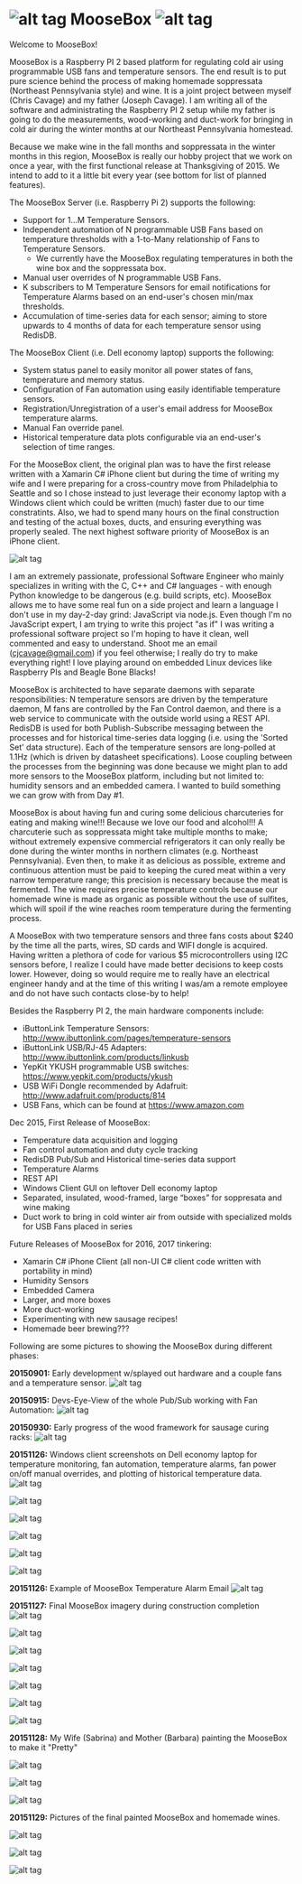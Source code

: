 # ![alt tag](https://github.com/ChristopherJCavage/MooseBox/blob/master/documentation/assets/moose_md.png) MooseBox ![alt tag](https://github.com/ChristopherJCavage/MooseBox/blob/master/documentation/assets/raspberry_pi2.png)

Welcome to MooseBox!

MooseBox is a Raspberry PI 2 based platform for regulating cold air using programmable USB fans and temperature sensors. The end result is to put pure science behind the process of making homemade soppressata (Northeast Pennsylvania style) and wine. It is a joint project between myself (Chris Cavage) and my father (Joseph Cavage). I am writing all of the software and administrating the Raspberry PI 2 setup while my father is going to do the measurements, wood-working and duct-work for bringing in cold air during the winter months at our Northeast Pennsylvania homestead.

Because we make wine in the fall months and soppressata in the winter months in this region, MooseBox is really our hobby project that we work on once a year, with the first functional release at Thanksgiving of 2015.  We intend to add to it a little bit every year (see bottom for list of planned features).

The MooseBox Server (i.e. Raspberry Pi 2) supports the following:
- Support for 1...M Temperature Sensors.
- Independent automation of N programmable USB Fans based on temperature thresholds with a 1-to-Many relationship of Fans to Temperature Sensors.
  - We currently have the MooseBox regulating temperatures in both the wine box and the soppressata box.
- Manual user overrides of N programmable USB Fans.
- K subscribers to M Temperature Sensors for email notifications for Temperature Alarms based on an end-user's chosen min/max thresholds.
- Accumulation of time-series data for each sensor; aiming to store upwards to 4 months of data for each temperature sensor using RedisDB.

The MooseBox Client (i.e. Dell economy laptop) supports the following:
- System status panel to easily monitor all power states of fans, temperature and memory status.
- Configuration of Fan automation using easily identifiable temperature sensors.
- Registration/Unregistration of a user's email address for MooseBox temperature alarms.
- Manual Fan override panel.
- Historical temperature data plots configurable via an end-user's selection of time ranges.

For the MooseBox client, the original plan was to have the first release written with a Xamarin C# iPhone client but during the time of writing my wife and I were preparing for a cross-country move from Philadelphia to Seattle and so I chose instead to just leverage their economy laptop with a Windows client which could be written (much) faster due to our time constratints.  Also, we had to spend many hours on the final construction and testing of the actual boxes, ducts, and ensuring everything was properly sealed.  The next highest software priority of MooseBox is an iPhone client.

![alt tag](https://github.com/ChristopherJCavage/MooseBox/blob/master/documentation/MooseBoxHighLevelArchitecture.png)

I am an extremely passionate, professional Software Engineer who mainly specializes in writing with the C, C++ and C# languages - with enough Python knowledge to be dangerous (e.g. build scripts, etc). MooseBox allows me to have some real fun on a side project and learn a language I don't use in my day-2-day grind: JavaScript via node.js. Even though I'm no JavaScript expert, I am trying to write this project "as if" I was writing a professional software project so I'm hoping to have it clean, well commented and easy to understand. Shoot me an email (cjcavage@gmail.com) if you feel otherwise; I really do try to make everything right!  I love playing around on embedded Linux devices like Raspberry PIs and Beagle Bone Blacks!

MooseBox is architected to have separate daemons with separate responsibilities: N temperature sensors are driven by the temperature daemon, M fans are controlled by the Fan Control daemon, and there is a web service to communicate with the outside world using a REST API. RedisDB is used for both Publish-Subscribe messaging between the processes and for historical time-series data logging (i.e. using the 'Sorted Set' data structure). Each of the temperature sensors are long-polled at 1.1Hz (which is driven by datasheet specifications). Loose coupling between the processes from the beginning was done because we might plan to add more sensors to the MooseBox platform, including but not limited to: humidity sensors and an embedded camera. I wanted to build something we can grow with from Day #1.

MooseBox is about having fun and curing some delicious charcuteries for eating and making wine!!! Because we love our food and alcohol!!! A charcuterie such as soppressata might take multiple months to make; without extremely expensive commercial refrigerators it can only really be done during the winter months in northern climates (e.g. Northeast Pennsylvania). Even then, to make it as delicious as possible, extreme and continuous attention must be paid to keeping the cured meat within a very narrow temperature range; this precision is necessary because the meat is fermented.  The wine requires precise temperature controls because our homemade wine is made as organic as possible without the use of sulfites, which will spoil if the wine reaches room temperature during the fermenting process.

A MooseBox with two temperature sensors and three fans costs about $240 by the time all the parts, wires, SD cards and WIFI dongle is acquired. Having written a plethora of code for various $5 microcontrollers using I2C sensors before, I realize I could have made better decisions to keep costs lower. However, doing so would require me to really have an electrical engineer handy and at the time of this writing I was/am a remote employee and do not have such contacts close-by to help!

Besides the Raspberry PI 2, the main hardware components include:
- iButtonLink Temperature Sensors: http://www.ibuttonlink.com/pages/temperature-sensors
- iButtonLink USB/RJ-45 Adapters: http://www.ibuttonlink.com/products/linkusb
- YepKit YKUSH programmable USB switches: https://www.yepkit.com/products/ykush
- USB WiFi Dongle recommended by Adafruit: http://www.adafruit.com/products/814
- USB Fans, which can be found at https://www.amazon.com

Dec 2015, First Release of MooseBox:
- Temperature data acquisition and logging
- Fan control automation and duty cycle tracking
- RedisDB Pub/Sub and Historical time-series data support
- Temperature Alarms
- REST API
- Windows Client GUI on leftover Dell economy laptop
- Separated, insulated, wood-framed, large “boxes” for soppresata and wine making
- Duct work to bring in cold winter air from outside with specialized molds for USB Fans placed in series

Future Releases of MooseBox for 2016, 2017 tinkering:
- Xamarin C# iPhone Client (all non-UI C# client code written with portability in mind)
- Humidity Sensors
- Embedded Camera
- Larger, and more boxes
- More duct-working
- Experimenting with new sausage recipes!
- Homemade beer brewing???

Following are some pictures to showing the MooseBox during different phases:

**20150901:** Early development w/splayed out hardware and a couple fans and a temperature sensor.
![alt tag](https://github.com/ChristopherJCavage/MooseBox/blob/master/documentation/assets/MooseBox_HardwareSplayOut_A.png)

**20150915:** Devs-Eye-View of the whole Pub/Sub working with Fan Automation:
![alt tag](https://github.com/ChristopherJCavage/MooseBox/blob/master/documentation/assets/PubSub_DevelView.png)

**20150930:** Early progress of the wood framework for sausage curing racks:
![alt tag](https://github.com/ChristopherJCavage/MooseBox/blob/master/documentation/assets/201509_MooseBox.png)

**20151126:** Windows client screenshots on Dell economy laptop for temperature monitoring, fan automation, temperature alarms, fan power on/off manual overrides, and plotting of historical temperature data.
![alt tag](https://github.com/ChristopherJCavage/MooseBox/blob/master/documentation/assets/MainCtrlPanel_RevA.PNG)

![alt tag](https://github.com/ChristopherJCavage/MooseBox/blob/master/documentation/assets/FanAutomationPanel_RevA.png)

![alt tag](https://github.com/ChristopherJCavage/MooseBox/blob/master/documentation/assets/ViewRegisteredAlarms_RevA.png)

![alt tag](https://github.com/ChristopherJCavage/MooseBox/blob/master/documentation/assets/CreateNewTemperatureAlarm.PNG)

![alt tag](https://github.com/ChristopherJCavage/MooseBox/blob/master/documentation/assets/FanManualOverride_RevA.PNG)

![alt tag](https://github.com/ChristopherJCavage/MooseBox/blob/master/documentation/assets/PlotTemperatureData_RevA.png)

**20151126:** Example of MooseBox Temperature Alarm Email
![alt tag](https://github.com/ChristopherJCavage/MooseBox/blob/master/documentation/assets/MooseBoxTempAlarmEmail_RevA.PNG)

**20151127:** Final MooseBox imagery during construction completion
![alt tag](https://github.com/ChristopherJCavage/MooseBox/blob/master/documentation/assets/MooseBoxControlModule_RevA.png)

![alt tag](https://github.com/ChristopherJCavage/MooseBox/blob/master/documentation/assets/DuctFan2_RevA.png)

![alt tag](https://github.com/ChristopherJCavage/MooseBox/blob/master/documentation/assets/DuctFan_RevA.png)

![alt tag](https://github.com/ChristopherJCavage/MooseBox/blob/master/documentation/assets/TopMooseBox_RevA.png)

![alt tag](https://github.com/ChristopherJCavage/MooseBox/blob/master/documentation/assets/MooseBoxInner_RevA.png)

![alt tag](https://github.com/ChristopherJCavage/MooseBox/blob/master/documentation/assets/MooseBoxBoxes_2_RevA.png)

![alt tag](https://github.com/ChristopherJCavage/MooseBox/blob/master/documentation/assets/MooseBoxBoxes_1_RevA.png)

**20151128:** My Wife (Sabrina) and Mother (Barbara) painting the MooseBox to make it "Pretty"

![alt tag](https://github.com/ChristopherJCavage/MooseBox/blob/master/documentation/assets/MooseBox_Painting_3.png)

![alt tag](https://github.com/ChristopherJCavage/MooseBox/blob/master/documentation/assets/MooseBox_Painting_2.png)

![alt tag](https://github.com/ChristopherJCavage/MooseBox/blob/master/documentation/assets/MooseBox_Painting_1.png)

**20151129:** Pictures of the final painted MooseBox and homemade wines.

![alt tag](https://github.com/ChristopherJCavage/MooseBox/blob/master/documentation/assets/PaintedMooseBox_1.png)

![alt tag](https://github.com/ChristopherJCavage/MooseBox/blob/master/documentation/assets/PaintedMooseBox_2.png)

![alt tag](https://github.com/ChristopherJCavage/MooseBox/blob/master/documentation/assets/WineInMooseBox.png)
